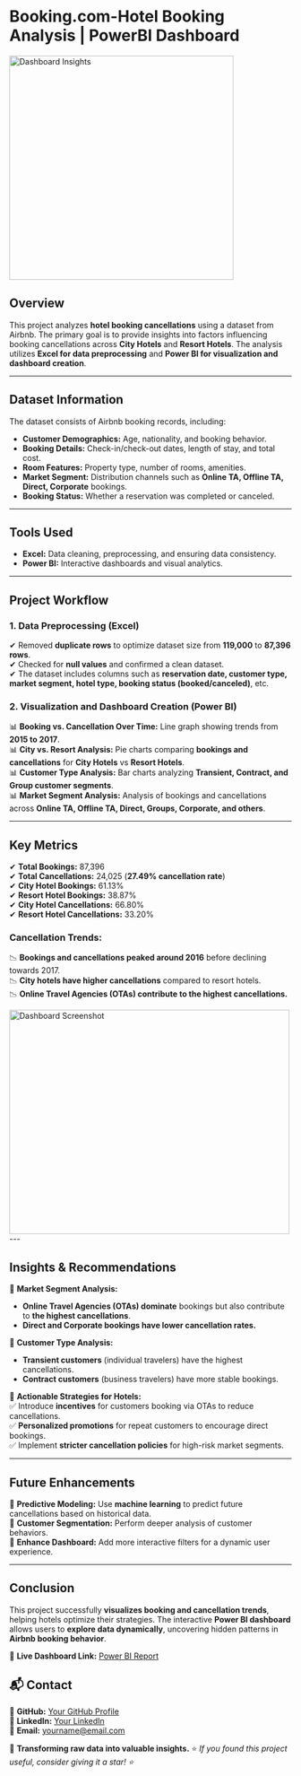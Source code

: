 # Booking.com-Hotel Booking Analysis | PowerBI Dashboard  

<img src="https://github.com/user-attachments/assets/d49dd37d-18a4-4ca3-ad90-2ce7664a9d77" alt="Dashboard Insights" style="height: 400px; width: auto;">  

## **Overview**  
This project analyzes **hotel booking cancellations** using a dataset from Airbnb. The primary goal is to provide insights into factors influencing booking cancellations across **City Hotels** and **Resort Hotels**. The analysis utilizes **Excel for data preprocessing** and **Power BI for visualization and dashboard creation**.

---

## **Dataset Information**  
The dataset consists of Airbnb booking records, including:

- **Customer Demographics:** Age, nationality, and booking behavior.  
- **Booking Details:** Check-in/check-out dates, length of stay, and total cost.  
- **Room Features:** Property type, number of rooms, amenities.  
- **Market Segment:** Distribution channels such as **Online TA, Offline TA, Direct, Corporate** bookings.  
- **Booking Status:** Whether a reservation was completed or canceled.  

---

## **Tools Used**  
- **Excel:** Data cleaning, preprocessing, and ensuring data consistency.  
- **Power BI:** Interactive dashboards and visual analytics.  

---

## **Project Workflow**  
### **1. Data Preprocessing (Excel)**  
✔ Removed **duplicate rows** to optimize dataset size from **119,000** to **87,396 rows**.  
✔ Checked for **null values** and confirmed a clean dataset.  
✔ The dataset includes columns such as **reservation date, customer type, market segment, hotel type, booking status (booked/canceled)**, etc.

### **2. Visualization and Dashboard Creation (Power BI)**  
📊 **Booking vs. Cancellation Over Time:** Line graph showing trends from **2015 to 2017**.  
📊 **City vs. Resort Analysis:** Pie charts comparing **bookings and cancellations** for **City Hotels** vs **Resort Hotels**.  
📊 **Customer Type Analysis:** Bar charts analyzing **Transient, Contract, and Group customer segments**.  
📊 **Market Segment Analysis:** Analysis of bookings and cancellations across **Online TA, Offline TA, Direct, Groups, Corporate, and others**.  

 

---

## **Key Metrics**  
✔ **Total Bookings:** 87,396  
✔ **Total Cancellations:** 24,025 (**27.49% cancellation rate**)  
✔ **City Hotel Bookings:** 61.13%  
✔ **Resort Hotel Bookings:** 38.87%  
✔ **City Hotel Cancellations:** 66.80%  
✔ **Resort Hotel Cancellations:** 33.20%  

### **Cancellation Trends:**  
📉 **Bookings and cancellations peaked around 2016** before declining towards 2017.  
📉 **City hotels have higher cancellations** compared to resort hotels.  
📉 **Online Travel Agencies (OTAs) contribute to the highest cancellations.**  

<img src="https://github.com/user-attachments/assets/78886ee6-8c42-4694-b30a-1b67c75d939a" alt="Dashboard Screenshot" style="height: 400px; width: 500px;"> 
---

## **Insights & Recommendations**  
📌 **Market Segment Analysis:**  
- **Online Travel Agencies (OTAs) dominate** bookings but also contribute to **the highest cancellations**.  
- **Direct and Corporate bookings have lower cancellation rates.**  

📌 **Customer Type Analysis:**  
- **Transient customers** (individual travelers) have the highest cancellations.  
- **Contract customers** (business travelers) have more stable bookings.  

📌 **Actionable Strategies for Hotels:**  
✅ Introduce **incentives** for customers booking via OTAs to reduce cancellations.  
✅ **Personalized promotions** for repeat customers to encourage direct bookings.  
✅ Implement **stricter cancellation policies** for high-risk market segments.  

---

## **Future Enhancements**  
🚀 **Predictive Modeling:** Use **machine learning** to predict future cancellations based on historical data.  
🚀 **Customer Segmentation:** Perform deeper analysis of customer behaviors.  
🚀 **Enhance Dashboard:** Add more interactive filters for a dynamic user experience.  

---

## **Conclusion**  
This project successfully **visualizes booking and cancellation trends**, helping hotels optimize their strategies. The interactive **Power BI dashboard** allows users to **explore data dynamically**, uncovering hidden patterns in **Airbnb booking behavior**.

🔗 **Live Dashboard Link:** [Power BI Report](https://app.powerbi.com/view?r=eyJrIjoiYzE0NjBlNDQtOWJiOS00Yjk0LTk2N2QtYTRjNTA2MDNmYzBiIiwidCI6ImE3OGQ1M2IzLTNiMGYtNDIzMy1iMGYyLTRkYjhlNGJkMWQ4MCJ9&pageName=ReportSection)  

## 📬 Contact
🔗 **GitHub:** [Your GitHub Profile](https://github.com/yourusername)  
💼 **LinkedIn:** [Your LinkedIn](https://www.linkedin.com/in/yourname/)  
📧 **Email:** yourname@email.com  

🚀 **Transforming raw data into valuable insights.**
⭐ *If you found this project useful, consider giving it a star! ⭐*

